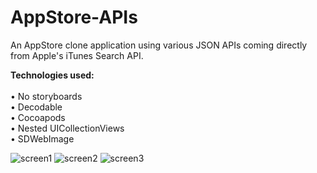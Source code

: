 # AppStore-APIs
An AppStore clone application using various JSON APIs coming directly from Apple's iTunes Search API. 

<strong>Technologies used:</strong><br><br>
• No storyboards<br>
• Decodable<br>
• Cocoapods<br>
• Nested UICollectionViews<br>
• SDWebImage

![screen1](https://user-images.githubusercontent.com/12696030/79743684-aa1c0d00-830d-11ea-8b76-0d063c780994.png) 
![screen2](https://user-images.githubusercontent.com/12696030/79743691-adaf9400-830d-11ea-9167-c8cbf74005e5.png) 
![screen3](https://user-images.githubusercontent.com/12696030/79743696-af795780-830d-11ea-897d-9c39b3849d08.png)
